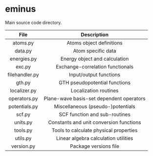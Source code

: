 # eminus

Main source code directory.

| File           | Description |
| :------------: | :---------: |
| atoms.py       | Atoms object definitions |
| data.py        | Atom specific data |
| energies.py    | Energy object and calculation |
| exc.py         | Exchange-correlation functionals |
| filehandler.py | Input/output functions |
| gth.py         | GTH pseudopotential functions |
| localizer.py   | Localization routines |
| operators.py   | Plane-wave basis-set dependent operators |
| potentials.py  | Miscellaneous (pseudo-)potentials |
| scf.py         | SCF function and sub-routines |
| units.py       | Constants and unit conversion functions |
| tools.py       | Tools to calculate physical properties |
| utils.py       | Linear algebra calculation utilities |
| version.py     | Package versions file |
